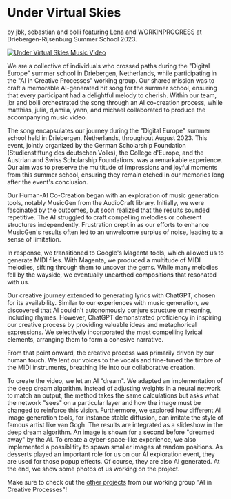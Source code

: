 # Under Virtual Skies

by jbk, sebastian and bolli featuring Lena and WORKINPROGRESS at Driebergen-Rijsenburg Summer School 2023.

[![Under Virtual Skies Music Video](https://img.youtube.com/vi/7R_EcUjyeU0/0.jpg)](https://www.youtube.com/watch?v=7R_EcUjyeU0)

We are a collective of individuals who crossed paths during the "Digital Europe" summer school in Driebergen, Netherlands, while participating in the "AI in Creative Processes" working group. Our shared mission was to craft a memorable AI-generated hit song for the summer school, ensuring that every participant had a delightful melody to cherish. Within our team, jbr and bolli orchestrated the song through an AI co-creation process, while matthias, julia, djamila, yann, and michael collaborated to produce the accompanying music video.

The song encapsulates our journey during the "Digital Europe" summer school held in Driebergen, Netherlands, throughout August 2023. This event, jointly organized by the German Scholarship Foundation (Studienstiftung des deutschen Volks), the College d'Europe, and the Austrian and Swiss Scholarship Foundations, was a remarkable experience. Our aim was to preserve the multitude of impressions and joyful moments from this summer school, ensuring they remain etched in our memories long after the event's conclusion.

Our Human-AI Co-Creation began with an exploration of music generation tools, notably MusicGen from the AudioCraft library. Initially, we were fascinated by the outcomes, but soon realized that the results sounded repetitive. The AI struggled to craft compelling melodies or coherent structures independently. Frustration crept in as our efforts to enhance MusicGen's results often led to an unwelcome surplus of noise, leading to a sense of limitation.

In response, we transitioned to Google's Magenta tools, which allowed us to generate MIDI files. With Magenta, we produced a multitude of MIDI melodies, sifting through them to uncover the gems. While many melodies fell by the wayside, we eventually unearthed compositions that resonated with us.

Our creative journey extended to generating lyrics with ChatGPT, chosen for its availability. Similar to our experiences with music generation, we discovered that AI couldn't autonomously conjure structure or meaning, including rhymes. However, ChatGPT demonstrated proficiency in inspiring our creative process by providing valuable ideas and metaphorical expressions. We selectively incorporated the most compelling lyrical elements, arranging them to form a cohesive narrative.

From that point onward, the creative process was primarily driven by our human touch. We lent our voices to the vocals and fine-tuned the timbre of the MIDI instruments, breathing life into our collaborative creation.

To create the video, we let an AI "dream". We adapted an implementation of the deep dream algorithm. Instead of adjusting weights in a neural network to match an output, the method takes the same calculations but asks what the network "sees" on a particular layer and how the image must be changed to reinforce this vision. Furthermore, we explored how different AI image generation tools, for instance stable diffusion, can imitate the style of famous artist like  van Gogh. The results are integrated as a slideshow in the deep dream algorithm. An image is shown for a second before "dreamed away" by the AI. To create a cyber-space-like experience, we also implemented a possiblitity to spawn smaller images at random positions. As desserts played an important role for us on our AI exploration event, they are used for those popup effects. Of course, they are also AI generated. At the end, we show some photos of us working on the project.

Make sure to check out the [other projects](../index.md) from our working group "AI in Creative Processes"!
